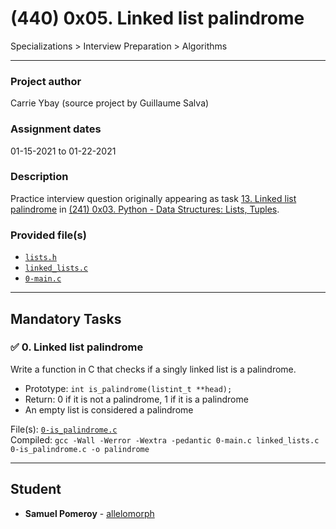 # (440) 0x05. Linked list palindrome
Specializations > Interview Preparation > Algorithms

---

### Project author
Carrie Ybay (source project by Guillaume Salva)

### Assignment dates
01-15-2021 to 01-22-2021

### Description
Practice interview question originally appearing as task [13. Linked list palindrome](https://github.com/allelomorph/holbertonschool-higher_level_programming/blob/master/0x03-python-data_structures/13-is_palindrome.c) in [(241) 0x03. Python - Data Structures: Lists, Tuples](https://github.com/allelomorph/holbertonschool-higher_level_programming/tree/master/0x03-python-data_structures).

### Provided file(s)
* [`lists.h`](./lists.h)
* [`linked_lists.c`](./linked_lists.c)
* [`0-main.c`](./0-main.c)

---

## Mandatory Tasks

### :white_check_mark: 0. Linked list palindrome
Write a function in C that checks if a singly linked list is a palindrome.

* Prototype: `int is_palindrome(listint_t **head);`
* Return: 0 if it is not a palindrome, 1 if it is a palindrome
* An empty list is considered a palindrome

File(s): [`0-is_palindrome.c`](./0-is_palindrome.c)\
Compiled: `gcc -Wall -Werror -Wextra -pedantic 0-main.c linked_lists.c 0-is_palindrome.c -o palindrome`

---

## Student
* **Samuel Pomeroy** - [allelomorph](github.com/allelomorph)
